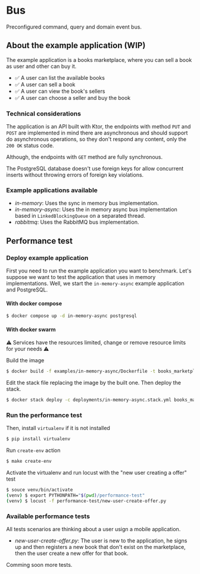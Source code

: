 # Bus

Preconfigured command, query and domain event bus.


## About the example application (WIP)

The example application is a books marketplace, where you can sell a book as user and other
can buy it.

* ✅ A user can list the available books 
* ✅ A user can sell a book
* ✅ A user can view the book's sellers
* ✅ A user can choose a seller and buy the book

### Technical considerations

The application is an API built with Ktor, the endpoints with method ``PUT`` and ``POST`` are implemented in mind there are asynchronous and should support do asynchronous operations, so they don't respond any content, only the ``200 OK`` status code.

Although, the endpoints with ``GET`` method are fully synchronous.

The PostgreSQL database doesn't use foreign keys for allow concurrent inserts without throwing errors of foreign key violations.

### Example applications available

* *in-memory*: Uses the sync in memory bus implementation.
* *in-memory-async*: Uses the in memory async bus implementation based in ``LinkedBlockingQueue`` on a separated thread.
* *rabbitmq*: Uses the RabbitMQ bus implementation.

## Performance test

### Deploy example application

First you need to run the example application you want to benchmark.
Let's suppose we want to test the application that uses in memory implementations.
Well, we start the ``in-memory-async`` example application and PostgreSQL.

#### With docker compose
```sh
$ docker compose up -d in-memory-async postgresql
```

#### With docker swarm

⚠️ Services have the resources limited, change or remove resource limits for your needs ⚠️

Build the image

```sh
$ docker build -f examples/in-memory-async/Dockerfile -t books_marketplace_in_memory_async:latest .
```

Edit the stack file replacing the image by the built one. Then deploy the stack.

```sh
$ docker stack deploy -c deployments/in-memory-async.stack.yml books_marketplace_in_memory_async
```

### Run the performance test

Then, install ``virtualenv`` if it is not installed

```sh
$ pip install virtualenv
```

Run ``create-env`` action

```sh
$ make create-env
```

Activate the virtualenv and run locust with the "new user creating a offer" test

```sh
$ souce venv/bin/activate
(venv) $ export PYTHONPATH="$(pwd)/performance-test"
(venv) $ locust -f performance-test/new-user-create-offer.py
```

### Available performance tests

All tests scenarios are thinking about a user usign a mobile application.

* *new-user-create-offer.py*: The user is new to the application, he signs up and then registers a new book that don't exist on the marketplace, then the user create a new offer for that book.

Comming soon more tests.
